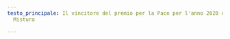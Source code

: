 ```yaml
---
testo_principale: Il vincitore del premio per la Pace per l'anno 2020 è Staffan De
  Mistura

---
```

